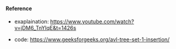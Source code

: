 #### Reference     
  - exaplaination: https://www.youtube.com/watch?v=jDM6_TnYIqE&t=1426s  

  - code: https://www.geeksforgeeks.org/avl-tree-set-1-insertion/
